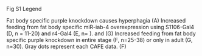 Fig S1 Legend

Fat body specific purple knockdown causes hyperphagia
(A) Increased feeding from fat body specific miR-iab-4 overexpression using S1106-Gal4 (D, n = 11-20) and r4-Gal4 (E, n= ).  and (G) Increased feeding from fat body specific purple knockdown in entire stage (F, n=25-38) or only in adult (G, n=30). Gray dots represent each CAFE data. (F)